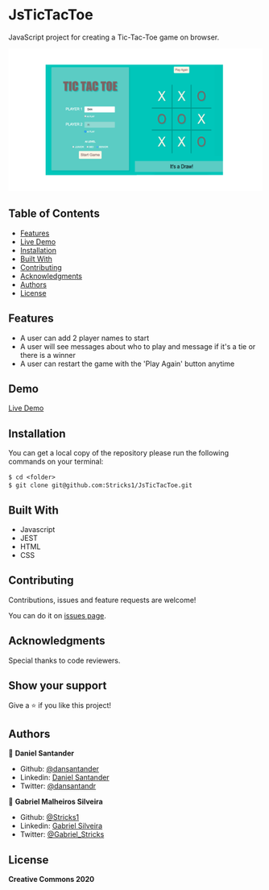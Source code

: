 # JsTicTacToe
JavaScript project for creating a Tic-Tac-Toe game on browser.

![screenshot](tictaccover.png)

## Table of Contents

* [Features](#features)
* [Live Demo](#demo)
* [Installation](#installation)
* [Built With](#built-with)
* [Contributing](#contributing)
* [Acknowledgments](#acknowledgments)
* [Authors](#author)
* [License](#license)

## Features
 - A user can add 2 player names to start
 - A user will see messages about who to play and message if it's a tie or there is a winner
 - A user can restart the game with the 'Play Again' button anytime

## Demo

[Live Demo](https://raw.githack.com/Stricks1/JsTicTacToe/feature-ai/index.html)

## Installation

You can get a local copy of the repository please run the following commands on your terminal:
```
$ cd <folder>
$ git clone git@github.com:Stricks1/JsTicTacToe.git
```

## Built With
- Javascript
- JEST
- HTML
- CSS

## Contributing

Contributions, issues and feature requests are welcome!

You can do it on [issues page](issues/).

## Acknowledgments

Special thanks to code reviewers.

## Show your support

Give a ⭐️ if you like this project!

## Authors

👤 **Daniel Santander**

- Github: [@dansantander](https://github.com/dansantander)
- Linkedin: [Daniel Santander](https://www.linkedin.com/in/daniel-santander)
- Twitter: [@dansantandr](https://twitter.com/dansantandr)

👤 **Gabriel Malheiros Silveira**

- Github: [@Stricks1](https://github.com/Stricks1)
- Linkedin: [Gabriel Silveira](https://linkedin.com/in/gabriel-malheiros-silveira/)
- Twitter: [@Gabriel_Stricks](https://twitter.com/Gabriel_Stricks)

## License

<strong>Creative Commons 2020</strong>
